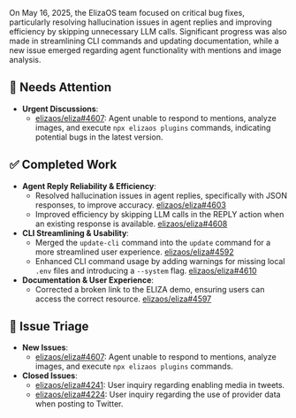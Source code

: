 On May 16, 2025, the ElizaOS team focused on critical bug fixes, particularly resolving hallucination issues in agent replies and improving efficiency by skipping unnecessary LLM calls. Significant progress was also made in streamlining CLI commands and updating documentation, while a new issue emerged regarding agent functionality with mentions and image analysis.

## 🚨 Needs Attention
- **Urgent Discussions**:
    - [elizaos/eliza#4607](https://github.com/elizaos/eliza/issues/4607): Agent unable to respond to mentions, analyze images, and execute `npx elizaos plugins` commands, indicating potential bugs in the latest version.

## ✅ Completed Work
- **Agent Reply Reliability & Efficiency**:
    - Resolved hallucination issues in agent replies, specifically with JSON responses, to improve accuracy. [elizaos/eliza#4603](https://github.com/elizaos/eliza/pull/4603)
    - Improved efficiency by skipping LLM calls in the REPLY action when an existing response is available. [elizaos/eliza#4608](https://github.com/elizaos/eliza/pull/4608)
- **CLI Streamlining & Usability**:
    - Merged the `update-cli` command into the `update` command for a more streamlined user experience. [elizaos/eliza#4592](https://github.com/elizaos/eliza/pull/4592)
    - Enhanced CLI command usage by adding warnings for missing local `.env` files and introducing a `--system` flag. [elizaos/eliza#4610](https://github.com/elizaos/eliza/pull/4610)
- **Documentation & User Experience**:
    - Corrected a broken link to the ELIZA demo, ensuring users can access the correct resource. [elizaos/eliza#4597](https://github.com/elizaos/eliza/pull/4597)

## 🐞 Issue Triage
- **New Issues**:
    - [elizaos/eliza#4607](https://github.com/elizaos/eliza/issues/4607): Agent unable to respond to mentions, analyze images, and execute `npx elizaos plugins` commands.
- **Closed Issues**:
    - [elizaos/eliza#4241](https://github.com/elizaos/eliza/issues/4241): User inquiry regarding enabling media in tweets.
    - [elizaos/eliza#4224](https://github.com/elizaos/eliza/issues/4224): User inquiry regarding the use of provider data when posting to Twitter.